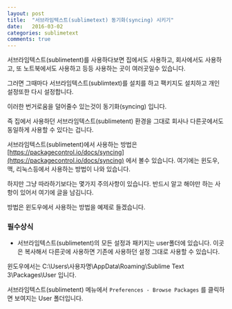 ```yaml
---
layout: post
title:  "서브라임텍스트(sublimetext) 동기화(syncing) 시키기"
date:   2016-03-02
categories: sublimetext
comments: true
---
```



서브라임텍스트(sublimetent)를 사용하다보면 집에서도 사용하고, 회사에서도 사용하고, 또 노트북에서도 사용하고 등등 사용하는 곳이 여러곳일수 있습니다.

그러면 그때마다 서브라임텍스트(sublimtext)를 설치를 하고 팩키지도 설치하고 개인설정또한 다시 설정합니다.

이러한 번거로움을 덜어줄수 있는것이 동기화(syncing) 입니다.

즉 집에서 사용하던 서브라임텍스트(sublimetent) 환경을 그대로 회사나 다른곳에서도 동일하게 사용할 수 있다는 겁니다.

서브라임텍스트(sublimetent)에서 사용하는 방법은 [https://packagecontrol.io/docs/syncing](https://packagecontrol.io/docs/syncing) 에서 볼수 있습니다.
여기에는 윈도우, 맥, 리눅스등에서 사용하는 방법이 나와 있습니다.

하지만 그냥 따라하기보다는 몇가지 주의사항이 있습니다. 반드시 알고 해야만 하는 사항이 있어서 여기에 글을 남김니다.

방법은 윈도우에서 사용하는 방법을 예제로 들겠습니다.

### 필수상식

- 서브라임텍스트(sublimetent)의 모든 설정과 패키지는 user폴더에 있습니다.
이곳은 복사해서 다른곳에 사용하면 기존에 사용하던 설정 그대로 사용할 수 있습니다.

윈도우에서는 C:\Users\사용자명\AppData\Roaming\Sublime Text 3\Packages\User 입니다.

서브라임텍스트(sublimetent) 메뉴에서 `Preferences - Browse Packages` 를 클릭하면 보여지는 User 폴더입니다.






